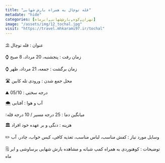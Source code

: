 ```yaml
---
title: "قله توچال به همراه بارش شهابی"
metadate: "hide"
categories: [تهران,کوه,بارش‌شهابی,ابرماه]
image: "/assets/img/12_tochal.jpg"
visit: "https://travel.mhkarami97.ir/tochal"
---
```


⛱ عنوان : قله توچال  

⌚️ زمان رفت : پنجشنبه، 20 مرداد، 8 صبح  

⌚️ زمان برگشت : جمعه، 21 مرداد، ظهر  

🛣 محل جمع شدن : ورودی تله کابین  

⛰ درجه سختی : 05/10  

🌨 آب و هوا : آفتابی  

💧میانگین دما : 25 درجه مسیر / 10 درجه قله  

🏛 هزینه : دنگی و بر عهده خود افراد  

✏️ وسایل مورد نیاز : کفش مناسب، لباس مناسب، تغذیه کافی، کیس خواب، چادر، آب  

🗒 توضیحات : کوهنوردی به همراه کمپ شبانه و مشاهده بارش شهابی برساوشی و ابر ماه  